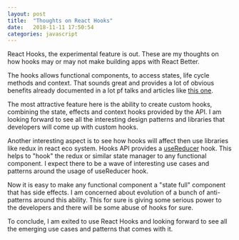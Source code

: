 ```yaml
---
layout: post
title:  "Thoughts on React Hooks"
date:   2018-11-11 17:50:54
categories: javascript
---
```


React Hooks, the experimental feature is out. These are my thoughts on how hooks may or may not make building apps with React Better.

The hooks allows functional components, to access states, life cycle methods and context. That sounds great and provides a lot of obvious benefits already documented in a lot pf talks and articles like [this one](https://medium.com/@dan_abramov/making-sense-of-react-hooks-fdbde8803889).
 
The most attractive feature here is the ability to create custom hooks, combining the state, effects and context hooks provided by the API. I am looking forward to see all the interesting design patterns and libraries that developers will come up with custom hooks.

Another interesting aspect is to see how hooks will affect then use libraries like redux in react eco system. Hooks API provides a [useReducer](https://reactjs.org/docs/hooks-reference.html#usereducer) hook. This helps to "hook" the redux or similar state manager to any functional component. I expect there to be a wave of interesting use cases and patterns around the usage of useReducer hook.

Now it is easy to make any functional component a "state full" component that has side effects. I am concerned about evolution of a bunch of anti-patterns around this ability. This for sure is giving some serious power to the developers and there will be some abuse of hooks for sure.

To conclude, I am exited to use React Hooks and looking forward to see all the emerging use cases and patterns that comes with it.





